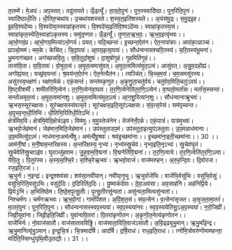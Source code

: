 

  
त॒तम्मे॑। मे॒अपः॑। अप॒स्तत्। तदु॑तायते। ऊँ॒इत्यूँ॑। ता॒य॒ते॒पुनः॑। पुन॒स्स्वादि॑ष्ठा। पुन॒रिति॒पुनः॑। स्वादि॑ष्ठाधी॒तिः। धी॒तिरु॒चथा॑य। उ॒चथा॑यशस्यते। श॒स्य॒त॒इति॑शस्यते।। अ॒यंस॑मु॒द्रः। स॒मु॒द्रइ॒ह। इ॒हवि॒श्वदे॑व्यः। वि॒श्वदे॑व्य॒स्स्वाहा॑कृतस्य। वि॒श्वदे॑व्य॒इति॑वि॒श्वऽदे॑व्यः। स्वाहा॑कृतस्य॒सं। स्वाहा॑कृत॒स्येति॒स्वाहा॑ऽकृतस्य। समु॑तृप्णत। ऊँ॒इत्यूँ॑। तृ॒प्ण॒त॒ऋ॒भ॒वः॒। ऋ॒भ॒व॒इत्यृ॑भवः।।  
आ॒भो॒गयं॒प्र। आ॒भो॒गय॒मित्या॑ऽभो॒गयं॑। प्रयत्। यदि॒च्छन्तः॑। इ॒च्छन्त॒ऐत॑न। ऐत॒नापा॑काः। अपा॑काः॒प्राञ्चः॑। प्राञ्चो॒मम॑। मम॒के। केचि॑त्। चि॒दा॒पयः॑। आ॒पय॒इत्या॒पयः॑।। सौध॑न्वनासश्चरि॒तस्य॑। च॒रि॒तस्य॑भू॒मना॑। भू॒मनाग॑च्छत। अग॑च्छसवि॒तुः। स॒वि॒तुर्दा॒शुषः॑। दा॒शुषो॑गृ॒हं। गृ॒हमिति॑गृ॒हं।।  
तत्स॑वि॒ता। स॒वि॒तावः॑। वो॒मृ॒त॒त्वं। अ॒मृ॒त॒त्वमासु॑वत्। अ॒मृ॒त॒त्वमित्य॑मृ॒त॒ऽत्वं। आसु॑वत्। अ॒सु॒व॒दहो॑ह्यं। अगो॑ह्यं॒यत्। यच्छ्र॑व॒यन्तः॑। श्र॒वय॑न्त॒ऐत॑न। ऐत॒नेत्यैत॑न।। त्यञ्चि॑त्। चि॒च्च॒म॒सं। च॒म॒समसु॑रस्य। असु॑रस्य॒भक्ष॑णं। भक्ष॑ण॒मेकं॑। एकं॒सन्तं॑। सन्त॑मकृणुत। अ॒कृ॒णु॒ता॒चतु॑र्वयं। चतु॑र्वय॒मिति॒चतुः॑ऽवयं।।  
वि॒ष्ट्वीशमी॑। शमी॑तरिणि॒त्वेन॑। त॒र॒णि॒त्वेन॑वा॒घतः॑। त॒र॒णि॒त्वेनेति॑त॒र॒णि॒ऽत्वेन॑। वा॒घतो॒मर्ता॑सः। मर्ता॑स॒स्सन्तः॑। सन्तो॑अमृत॒त्वं। अ॒मृ॒त॒त्वमा॑नशुः। अ॒मृ॒त॒त्वमित्य॑मृ॒त॒ऽत्वं। आ॒न॒शु॒रित्या॑न॒शुः।। सौध॑न्वानाॠ॒भवः॑। ऋ॒भस॒स्सूर॑चक्षसः। सूर॑चक्षसस्संवत्स॒रे। सूर॑चक्षस॒इति॒सूर॑ऽचक्षसः। सं॒व॒त्स॒रेसं। सम॑पृच्यन्त। अ॒पृ॒च्य॒न्त॒धी॒तिभिः॑। धी॒तिभि॒रिति॑धी॒तिऽभिः॑।।  
क्षेत्र॑मिव॒वि। क्षेत्र॑मि॒वेति॒क्षेत्रं॑ऽइव। विम॑मुः। म॒मु॒स्तेज॑नेन। तेज॑नेनँ॒एकं॑। एकं॒पात्रं॑। पात्र॑मृ॒भवः॑। ऋ॒भवो॒जेह॑मानं। जेह॑मान॒मिति॒जेह॑मानं।। उप॑स्तुताउप॒मं। उप॑स्तुता॒इत्युप॑ऽस्तुताः। उ॒प॒मन्नाध॑मानाः। उ॒प॒ममित्यु॑प॒ऽमं। नाध॑माना॒अम॑र्त्येषु। अम॑र्त्येषु॒श्रवः॑। श्रव॑इ॒च्छमा॑नाः।। इ॒च्छमा॑ना॒इती॒च्छमा॑नाः।। 30 ।।  
आम॑नी॒षां। म॒नी॒षाम॒न्तरिक्षस्य। अ॒न्तरि॑क्षस्य॒ नृभ्यः॑। नृभ्य॑स्स्रु॒चेव॑। नृभ्य॒इति॒नृऽभ्यः॑। स्रु॒चेव॑घृ॒तं। स्रु॒चेवेति॑स्रु॒चाऽइ॑व। घृ॒तञ्जु॑हवाम। जु॒ह॒वा॒म॒वि॒द्मना॑। वि॒द्मनेति॑वि॒द्मना॑।। त॒र॒णि॒त्वाये। त॒र॒णि॒त्वेति॑त॒र॒णि॒ऽत्वा। येपि॒तुः। पि॒तुर॑स्य। अ॒स्य॒स॒श्चि॒रे। स॒श्चि॒रेऋ॒भवः॑। ऋ॒भवो॒वाजं॑। वाज॑मरुहन्। अ॒रु॒ह॒न्दि॒वः। दि॒वोरजः॑। रज॒इति॒रजः॑।।  
ऋ॒भुर्नः॑। न॒इन्द्रः॑। इन्द्र॒श्शव॑सा। शव॑सा॒नवी॑यान्। नवी॑या्नृ॒भुः। ऋ॒भुर्वाजे॑भिः। वाजे॑भि॒र्वसु॑भिः। वसु॑भि॒र्वसुः॑। वसु॑भि॒रिति॒वसु॑ऽभिः। वसु॑र्द॒दिः। द॒दिरिति॑द॒दिः।। यु॒ष्माकं॑देवाः। दे॒वा॒अव॑सा। अव॒साह॑नि। अह॑निप्रि॒ये। प्रि॒ये३॒॑भि। अ॒भिति॑ष्ठेम। ति॒ष्ठे॒म॒पृ॒त्सु॒तीः। पृ॒त्सु॒तीरसु॑न्वतां। असु॑न्वता॒मित्यसु॑न्वतां।।  
निश्चर्म॑णः। चर्म॑णऋभवः। ऋ॒भ॒वो॒गां। गाम॑पिंशत। अ॒पिं॒श॒त॒सं। संव॒त्सेन॑। व॒त्सेना॑सृजत। अ॒सृ॒ज॒ता॒मा॒तरं॑। मा॒तरं॒पुनः॑। पुन॒रिति॒पुनः॑।। सौध॑न्वनासस्स्वप॒स्यया॑। स्व॒प॒स्यया॑नरः। स्व॒प॒स्ययेति॑सु॒ऽअ॒प॒स्यया॑। न॒रो॒जिव्री॑। जिव्री॒युवा॑ना। जिव्री॒इति॒जिव्री॑। युवा॑नापि॒तरा॑। पि॒तरा॑कृणॊतन। अ॒कृ॒णॊ॒त॒नेत्य॑कृणोतन।।  
वाजे॑भिर्नः। नो॒वाज॑सातौ। वाज॑सातावविढ्ढि। वाज॑साता॒विति॒वाज॑ऽसातौ। अ॒वि॒ढ्ढ्यृ॒भु॒मान्। ऋ॒भु॒माँइ॑न्द्र। ऋ॒भु॒मानित्यृ॑भु॒ऽमान्। इ॒न्द्र॒चि॒त्रं। चि॒त्रमाद॑र्षि। आद॑र्षि। द॒र्षि॒राधः॑। राध॒इति॒राधः॑।। त्नो॑मि॒त्रोवरु॑णॊमामहन्ता॒ मदि॑ति॒स्सिन्धुः॑पृथि॒वीउ॒तद्यौः।। 31 ।।  
